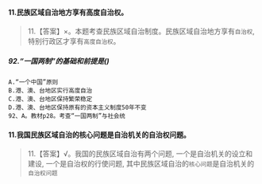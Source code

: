 #### 11.民族区域自治地方享有高度自治权。
>   11.【答案】×。本题考查民族区域自治制度。民族区域自治地方享有`自治权`,
    特别行政区才享有`高度自治权`。

##### 92.“一国两制”的基础和前提是()
    A.“一个中国”原则
    B.港、澳、台地区实行高度自治
    C.港、澳、台地区保持繁荣稳定
    D.港、澳、台地区保持原有的资本主义制度50年不变    
    92、A。教材p28。考查“一国两制”与社会统    

#### 11.我国民族区域自治的核心问题是自治机关的自治权问题。
>   11.【答案】√。我国的民族区域自治有两个问题,
一个是自治机关的设立和建设,
一个是自治权的行使问题,
其中民族区域自治的`核心问题`是自治机关的`自治权问题`
    